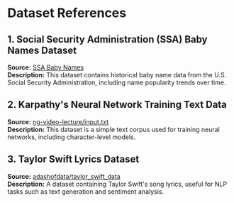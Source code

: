 # Dataset References

## 1. Social Security Administration (SSA) Baby Names Dataset  
**Source:** [SSA Baby Names](https://www.ssa.gov/oact/babynames/)  
**Description:** This dataset contains historical baby name data from the U.S. Social Security Administration, including name popularity trends over time.

## 2. Karpathy's Neural Network Training Text Data  
**Source:** [ng-video-lecture/input.txt](https://github.com/karpathy/ng-video-lecture/blob/master/input.txt)  
**Description:** This dataset is a simple text corpus used for training neural networks, including character-level models.

## 3. Taylor Swift Lyrics Dataset  
**Source:** [adashofdata/taylor_swift_data](https://github.com/adashofdata/taylor_swift_data)  
**Description:** A dataset containing Taylor Swift's song lyrics, useful for NLP tasks such as text generation and sentiment analysis.